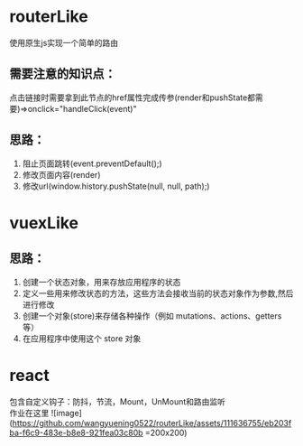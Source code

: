# routerLike
 使用原生js实现一个简单的路由
 ## 需要注意的知识点：
 点击链接时需要拿到此节点的href属性完成传参(render和pushState都需要)=>onclick="handleClick(event)"
 ## 思路：
 1. 阻止页面跳转(event.preventDefault();)
 2. 修改页面内容(render)
 3. 修改url(window.history.pushState(null, null, path);)
# vuexLike
 ## 思路：
 1. 创建一个状态对象，用来存放应用程序的状态
 2. 定义一些用来修改状态的方法，这些方法会接收当前的状态对象作为参数,然后进行修改
 3. 创建一个对象(store)来存储各种操作（例如 mutations、actions、getters 等）
 4. 在应用程序中使用这个 store 对象
# react
包含自定义钩子：防抖，节流，Mount，UnMount和路由监听  
作业在这里
![image](https://github.com/wangyuening0522/routerLike/assets/111636755/eb203fba-f6c9-483e-b8e8-921fea03c80b =200x200)

